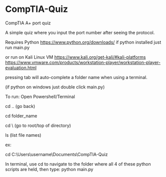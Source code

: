 # CompTIA-Quiz
CompTIA A+ port quiz


A simple quiz where you input the port number after seeing the protocol.

Requires Python https://www.python.org/downloads/
if python installed just run main.py

or run on Kali Linux VM
https://www.kali.org/get-kali/#kali-platforms
https://www.vmware.com/products/workstation-player/workstation-player-evaluation.html


pressing tab will auto-complete a folder name when using a terminal.

(if python on windows just double click main.py)

To run:
Open Powershell/Terminal

cd .. (go back)

cd folder_name

cd \ (go to root/top of directory)

ls (list file names)

ex:

cd C:\Users\username\Documents\CompTIA-Quiz


In terminal, use cd to navigate to the folder where all 4 of these python scripts are held, then type:
python main.py
